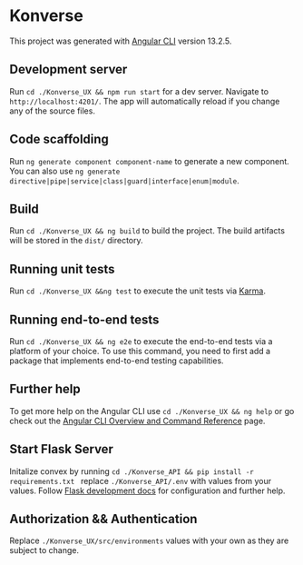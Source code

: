 # Konverse

This project was generated with [Angular CLI](https://github.com/angular/angular-cli) version 13.2.5.

## Development  server

Run `cd ./Konverse_UX && npm run start` for a dev server. Navigate to `http://localhost:4201/`. The app will automatically reload if you change any of the source files.

## Code scaffolding

Run `ng generate component component-name` to generate a new component. You can also use `ng generate directive|pipe|service|class|guard|interface|enum|module`.

## Build

Run `cd ./Konverse_UX && ng build` to build the project. The build artifacts will be stored in the `dist/` directory.

## Running unit tests

Run `cd ./Konverse_UX &&ng test` to execute the unit tests via [Karma](https://karma-runner.github.io).

## Running end-to-end tests

Run `cd ./Konverse_UX && ng e2e` to execute the end-to-end tests via a platform of your choice. To use this command, you need to first add a package that implements end-to-end testing capabilities.

## Further help

To get more help on the Angular CLI use `cd ./Konverse_UX && ng help` or go check out the [Angular CLI Overview and Command Reference](https://angular.io/cli) page.

## Start Flask Server

Initalize convex by running `cd ./Konverse_API && pip install -r requirements.txt ` replace `./Konverse_API/.env` with values from your values.
Follow [Flask development docs](https://flask.palletsprojects.com/) for configuration and further help.

## Authorization && Authentication

Replace `./Konverse_UX/src/environments` values with your own as they are subject to change.
